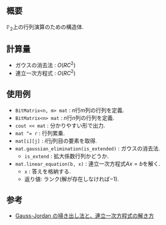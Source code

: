 ## 概要

$\mathbb{F}_2$上の行列演算のための構造体.

## 計算量

- ガウスの消去法 : $O(RC^2)$
- 連立一次方程式 : $O(RC^2)$

## 使用例

- `BitMatrix<n, m> mat` : $n$行$m$列の行列を定義.
- `BitMatrix<n> mat` : $n$行$n$列の行列を定義.
- `cout << mat` : 分かりやすい形で出力.
- `mat ^= r` : 行列累乗.
- `mat[i][j]` : $i$行$j$列目の要素を取得.
- `mat.gaussian_elimination(is_extended)` : ガウスの消去法.
  - `is_extend` : 拡大係数行列かどうか.
- `mat.linear_equation(b, x)` : 連立一次方程式$Ax = b$を解く.
  - `x` : 答えを格納する.
  - 返り値: ランク(解が存在しなければ$-1$).

## 参考

- [Gauss-Jordan の掃き出し法と、連立一次方程式の解き方](https://drken1215.hatenablog.com/entry/2019/03/20/202800)
